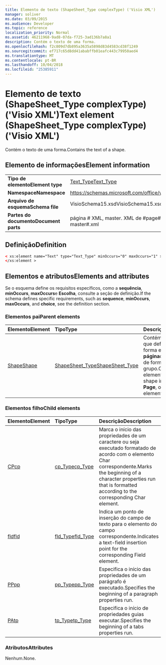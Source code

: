 ```yaml
---
title: Elemento de texto (ShapeSheet_Type complexType) ('Visio XML')
manager: soliver
ms.date: 03/09/2015
ms.audience: Developer
ms.topic: reference
localization_priority: Normal
ms.assetid: 46211968-9ad8-07da-f725-3ad136b7a8a1
description: Contém o texto de uma forma.
ms.openlocfilehash: f2c809d7db895a3635a5898d83d4583cd38f1249
ms.sourcegitcommit: ef717c65d8dd41ababffb01eafc443c79950aed4
ms.translationtype: MT
ms.contentlocale: pt-BR
ms.lasthandoff: 10/04/2018
ms.locfileid: "25385911"
---
```

# <a name="text-element-shapesheettype-complextype-visio-xml"></a><span data-ttu-id="02f0a-103">Elemento de texto (ShapeSheet_Type complexType) ('Visio XML')</span><span class="sxs-lookup"><span data-stu-id="02f0a-103">Text element (ShapeSheet_Type complexType) ('Visio XML')</span></span>

<span data-ttu-id="02f0a-104">Contém o texto de uma forma.</span><span class="sxs-lookup"><span data-stu-id="02f0a-104">Contains the text of a shape.</span></span>
  
## <a name="element-information"></a><span data-ttu-id="02f0a-105">Elemento de informações</span><span class="sxs-lookup"><span data-stu-id="02f0a-105">Element information</span></span>

|||
|:-----|:-----|
|<span data-ttu-id="02f0a-106">**Tipo de elemento**</span><span class="sxs-lookup"><span data-stu-id="02f0a-106">**Element type**</span></span> <br/> |[<span data-ttu-id="02f0a-107">Text_Type</span><span class="sxs-lookup"><span data-stu-id="02f0a-107">Text_Type</span></span>](text_type-complextypevisio-xml.md) <br/> |
|<span data-ttu-id="02f0a-108">**Namespace**</span><span class="sxs-lookup"><span data-stu-id="02f0a-108">**Namespace**</span></span> <br/> |https://schemas.microsoft.com/office/visio/2012/main  <br/> |
|<span data-ttu-id="02f0a-109">**Arquivo de esquema**</span><span class="sxs-lookup"><span data-stu-id="02f0a-109">**Schema file**</span></span> <br/> |<span data-ttu-id="02f0a-110">VisioSchema15.xsd</span><span class="sxs-lookup"><span data-stu-id="02f0a-110">VisioSchema15.xsd</span></span>  <br/> |
|<span data-ttu-id="02f0a-111">**Partes do documento**</span><span class="sxs-lookup"><span data-stu-id="02f0a-111">**Document parts**</span></span> <br/> |<span data-ttu-id="02f0a-112">página # XML, master. XML de #</span><span class="sxs-lookup"><span data-stu-id="02f0a-112">page#.xml, master#.xml</span></span>  <br/> |
   
## <a name="definition"></a><span data-ttu-id="02f0a-113">Definição</span><span class="sxs-lookup"><span data-stu-id="02f0a-113">Definition</span></span>

```XML
< xs:element name="Text" type="Text_Type" minOccurs="0" maxOccurs="1" >
</xs:element >
```

## <a name="elements-and-attributes"></a><span data-ttu-id="02f0a-114">Elementos e atributos</span><span class="sxs-lookup"><span data-stu-id="02f0a-114">Elements and attributes</span></span>

<span data-ttu-id="02f0a-115">Se o esquema define os requisitos específicos, como a **sequência**, **minOccurs**, **maxOccurs**e **Escolha**, consulte a seção de definição.</span><span class="sxs-lookup"><span data-stu-id="02f0a-115">If the schema defines specific requirements, such as **sequence**, **minOccurs**, **maxOccurs**, and **choice**, see the definition section.</span></span> 
  
### <a name="parent-elements"></a><span data-ttu-id="02f0a-116">Elementos pai</span><span class="sxs-lookup"><span data-stu-id="02f0a-116">Parent elements</span></span>

|<span data-ttu-id="02f0a-117">**Elemento**</span><span class="sxs-lookup"><span data-stu-id="02f0a-117">**Element**</span></span>|<span data-ttu-id="02f0a-118">**Tipo**</span><span class="sxs-lookup"><span data-stu-id="02f0a-118">**Type**</span></span>|<span data-ttu-id="02f0a-119">**Descrição**</span><span class="sxs-lookup"><span data-stu-id="02f0a-119">**Description**</span></span>|
|:-----|:-----|:-----|
|[<span data-ttu-id="02f0a-120">Shape</span><span class="sxs-lookup"><span data-stu-id="02f0a-120">Shape</span></span>](shape-element-shapes_type-complextypevisio-xml.md) <br/> |[<span data-ttu-id="02f0a-121">ShapeSheet_Type</span><span class="sxs-lookup"><span data-stu-id="02f0a-121">ShapeSheet_Type</span></span>](shapesheet_type-complextypevisio-xml.md) <br/> |<span data-ttu-id="02f0a-122">Contém os elementos que definem a uma forma em um **mestre**, **página**ou elemento de forma do grupo.</span><span class="sxs-lookup"><span data-stu-id="02f0a-122">Contains elements that define a shape in a **Master**, **Page**, or group shape element.</span></span>  <br/> |
   
### <a name="child-elements"></a><span data-ttu-id="02f0a-123">Elementos filho</span><span class="sxs-lookup"><span data-stu-id="02f0a-123">Child elements</span></span>

|<span data-ttu-id="02f0a-124">**Elemento**</span><span class="sxs-lookup"><span data-stu-id="02f0a-124">**Element**</span></span>|<span data-ttu-id="02f0a-125">**Tipo**</span><span class="sxs-lookup"><span data-stu-id="02f0a-125">**Type**</span></span>|<span data-ttu-id="02f0a-126">**Descrição**</span><span class="sxs-lookup"><span data-stu-id="02f0a-126">**Description**</span></span>|
|:-----|:-----|:-----|
|[<span data-ttu-id="02f0a-127">CP</span><span class="sxs-lookup"><span data-stu-id="02f0a-127">cp</span></span>](cp-element-text_type-complextypevisio-xml.md) <br/> |[<span data-ttu-id="02f0a-128">cp_Type</span><span class="sxs-lookup"><span data-stu-id="02f0a-128">cp_Type</span></span>](cp_type-complextypevisio-xml.md) <br/> |<span data-ttu-id="02f0a-129">Marca o início das propriedades de um caractere ou seja executado formatado de acordo com o elemento Char correspondente.</span><span class="sxs-lookup"><span data-stu-id="02f0a-129">Marks the beginning of a character properties run that is formatted according to the corresponding Char element.</span></span>  <br/> |
|[<span data-ttu-id="02f0a-130">fld</span><span class="sxs-lookup"><span data-stu-id="02f0a-130">fld</span></span>](fld-element-text_type-complextypevisio-xml.md) <br/> |[<span data-ttu-id="02f0a-131">fld_Type</span><span class="sxs-lookup"><span data-stu-id="02f0a-131">fld_Type</span></span>](fld_type-complextypevisio-xml.md) <br/> |<span data-ttu-id="02f0a-132">Indica um ponto de inserção do campo de texto para o elemento do campo correspondente.</span><span class="sxs-lookup"><span data-stu-id="02f0a-132">Indicates a text-field insertion point for the corresponding Field element.</span></span>  <br/> |
|[<span data-ttu-id="02f0a-133">PP</span><span class="sxs-lookup"><span data-stu-id="02f0a-133">pp</span></span>](pp-element-text_type-complextypevisio-xml.md) <br/> |[<span data-ttu-id="02f0a-134">pp_Type</span><span class="sxs-lookup"><span data-stu-id="02f0a-134">pp_Type</span></span>](pp_type-complextypevisio-xml.md) <br/> |<span data-ttu-id="02f0a-135">Especifica o início das propriedades de um parágrafo é executado.</span><span class="sxs-lookup"><span data-stu-id="02f0a-135">Specifies the beginning of a paragraph properties run.</span></span>  <br/> |
|[<span data-ttu-id="02f0a-136">PA</span><span class="sxs-lookup"><span data-stu-id="02f0a-136">tp</span></span>](tp-element-text_type-complextypevisio-xml.md) <br/> |[<span data-ttu-id="02f0a-137">tp_Type</span><span class="sxs-lookup"><span data-stu-id="02f0a-137">tp_Type</span></span>](tp_type-complextypevisio-xml.md) <br/> |<span data-ttu-id="02f0a-138">Especifica o início de propriedades guias executar.</span><span class="sxs-lookup"><span data-stu-id="02f0a-138">Specifies the beginning of a tabs properties run.</span></span>  <br/> |
   
### <a name="attributes"></a><span data-ttu-id="02f0a-139">Atributos</span><span class="sxs-lookup"><span data-stu-id="02f0a-139">Attributes</span></span>

<span data-ttu-id="02f0a-140">Nenhum.</span><span class="sxs-lookup"><span data-stu-id="02f0a-140">None.</span></span>
  

